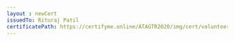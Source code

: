```yaml
--- 
layout : newCert 
issuedTo: Rituraj Patil
certificatePath: https://certifyme.online/ATAGTR2020/img/cert/volunteer/RiturajPatil_08635.png
--- 
```

